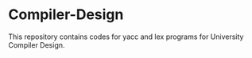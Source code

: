# Compiler-Design
This repository contains codes for yacc and lex programs for University Compiler Design.
